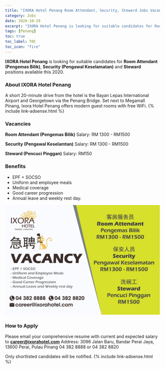 ```yaml
---
title: "IXORA Hotel Penang Room Attendant, Security, Steward Jobs Vacancies 2020" 
category: Jobs 
date: 2020-10-29
excerpt: "IXORA Hotel Penang is looking for suitable candidates for Room Attendant (Pengemas Bilik), Security (Pengawal Keselamatan), Steward positions available this 2020" 
tags: [Penang] 
toc: true 
toc_label: TOC 
toc_icon: "fire" 
--- 
```

**IXORA Hotel Penang** is looking for suitable candidates for **Room Attendant (Pengemas Bilik)**, **Security (Pengawal Keselamatan)** and **Steward** positions available this 2020.

### About IXORA Hotel Penang
A short 20-minute drive from the hotel is the Bayan Lepas International Airport and Georgetown via the Penang Bridge. Set next to Megamall Pinang, Ixora Hotel Penang offers modern guest rooms with free WiFi.
{% include link-adsense.html %} 
### Vacancies
**Room Attendant (Pengemas Bilik)**
Salary: RM 1300 - RM1500

**Security (Pengawal Keselamtan)**
Salary: RM 1300 - RM1500

**Steward (Pencuci Pinggan)**
Salary: RM150

### Benefits
- EPF + SOCSO
- Uniform and employee meals
- Medical coverage
- Good career progression
- Annual leave and weekly rest day.

![IXORA Hotel Penang Jobs Ads Oct 2020!](/assets/images/2020-10/ixora-hotel-penang-room-attendant-security-post.jpg "Ixora Hotel Penang Jobs 2020")

### How to Apply
Please email your comprehensive resume with current and expected salary to **career@ixorahotel.com**
Address: 3096 Jalan Baru, Bandar Perai Jaya, 13600 Perai, Pulau Pinang
04 382 8888 or 04 382 8820

Only shortlisted candidates will be notified.
{% include link-adsense.html %} 